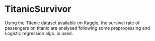 # TitanicSurvivor
Using the Titanic dataset available on Kaggle, the survival rate of passengers on titanic are analysed following some preprocessing and Logistic regression algo. is used.
